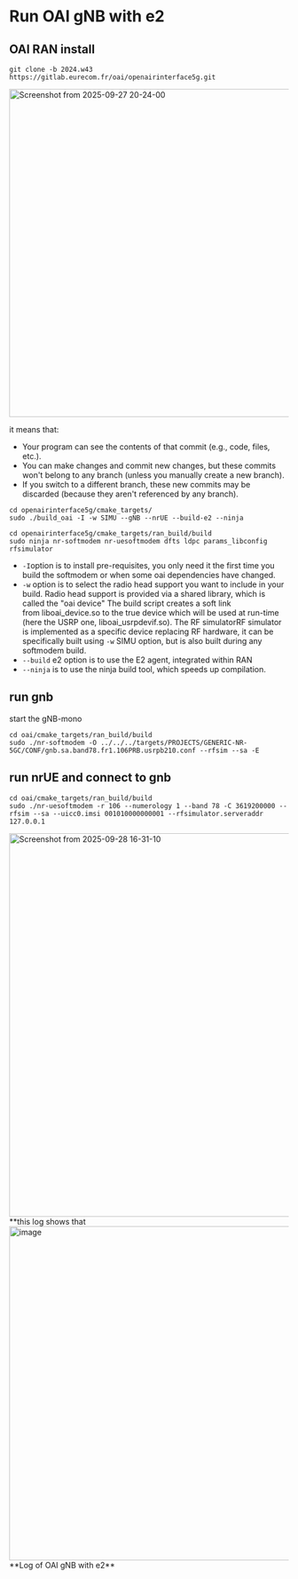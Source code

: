 # Run OAI gNB with e2

## OAI RAN install
```
git clone -b 2024.w43 https://gitlab.eurecom.fr/oai/openairinterface5g.git
```
<img width="1447" height="591" alt="Screenshot from 2025-09-27 20-24-00" src="https://github.com/user-attachments/assets/02077e6e-87a6-4511-a39d-54ad6e36812b" width="50" />

it means that:
- Your program can see the contents of that commit (e.g., code, files, etc.).
- You can make changes and commit new changes, but these commits won't belong to any branch (unless you manually create a new branch).
- If you switch to a different branch, these new commits may be discarded (because they aren't referenced by any branch).

```
cd openairinterface5g/cmake_targets/
sudo ./build_oai -I -w SIMU --gNB --nrUE --build-e2 --ninja

cd openairinterface5g/cmake_targets/ran_build/build
sudo ninja nr-softmodem nr-uesoftmodem dfts ldpc params_libconfig rfsimulator
```
- `-I`option is to install pre-requisites, you only need it the first time you build the softmodem or when some oai dependencies have changed.
- `-w` option is to select the radio head support you want to include in your build. Radio head support is provided via a shared library, which is called the "oai device" The build script creates a soft link from liboai_device.so to the true device which will be used at run-time (here the USRP one, liboai_usrpdevif.so). The RF simulatorRF simulator is implemented as a specific device replacing RF hardware, it can be specifically built using `-w` SIMU option, but is also built during any softmodem build.
- `--build` e2 option is to use the E2 agent, integrated within RAN
- `--ninja` is to use the ninja build tool, which speeds up compilation.

## run gnb
start the gNB-mono
```
cd oai/cmake_targets/ran_build/build
sudo ./nr-softmodem -O ../../../targets/PROJECTS/GENERIC-NR-5GC/CONF/gnb.sa.band78.fr1.106PRB.usrpb210.conf --rfsim --sa -E
```

## run nrUE and connect to gnb
```
cd oai/cmake_targets/ran_build/build
sudo ./nr-uesoftmodem -r 106 --numerology 1 --band 78 -C 3619200000 --rfsim --sa --uicc0.imsi 001010000000001 --rfsimulator.serveraddr 127.0.0.1
```
<img width="2381" height="691" alt="Screenshot from 2025-09-28 16-31-10" src="https://github.com/user-attachments/assets/d9b56a88-6835-41c7-a4a8-085c82c0b7db" />
**this log shows that


<img width="2385" height="602" alt="image" src="https://github.com/user-attachments/assets/b3796e7c-8e44-4028-aeb0-381ed5c6e46f" />
**Log of OAI gNB with e2**




